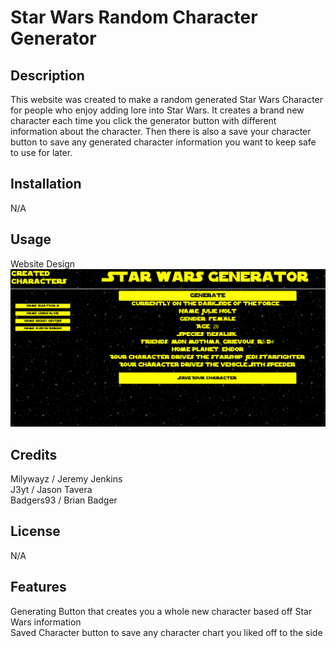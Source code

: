 # Star Wars Random Character Generator  

## Description

This website was created to make a random generated Star Wars Character for people who enjoy adding lore into Star Wars. It creates a brand new character each time you click the generator button with different information about the character. Then there is also a save your character button to save any generated character information you want to keep safe to use for later.


## Installation

N/A

## Usage

Website Design
![alt text](./assets/images/Webpage-Image.png)


## Credits

Milywayz / Jeremy Jenkins <br>
J3yt / Jason Tavera <br>
Badgers93 / Brian Badger

## License

N/A

## Features

Generating Button that creates you a whole new character based off Star Wars information <br>
Saved Character button to save any character chart you liked off to the side

